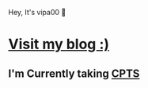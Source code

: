 Hey, It's vipa00 👋  
  </a>
</div>  

# [ **Visit my blog :)**](https://magdy3660.github.io)
## I'm Currently taking [CPTS](https://academy.hackthebox.com/preview/certifications/htb-certified-penetration-testing-specialist)

